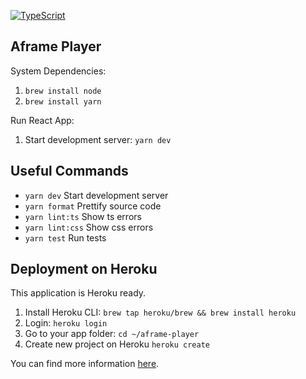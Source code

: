 [![TypeScript](https://badges.frapsoft.com/typescript/version/typescript-next.svg?v=101)](https://www.typescriptlang.org/)

## Aframe Player

System Dependencies:

1. `brew install node`
2. `brew install yarn`

Run React App:

1. Start development server: `yarn dev`

## Useful Commands

- `yarn dev` Start development server
- `yarn format` Prettify source code
- `yarn lint:ts` Show ts errors
- `yarn lint:css` Show css errors
- `yarn test` Run tests

## Deployment on Heroku

This application is Heroku ready.

1. Install Heroku CLI: `brew tap heroku/brew && brew install heroku`
2. Login: `heroku login`
3. Go to your app folder: `cd ~/aframe-player`
4. Create new project on Heroku `heroku create`

You can find more information [here](https://devcenter.heroku.com/articles/heroku-cli).
